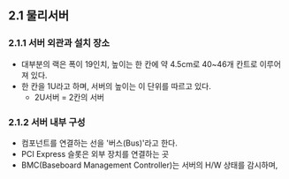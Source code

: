 ## 2.1 물리서버
### 2.1.1 서버 외관과 설치 장소
- 대부분의 랙은 폭이 19인치, 높이는 한 칸에 약 4.5cm로 40~46개 칸트로 이루어져 있다.
- 한 칸을 1U라고 하며, 서버의 높이는 이 단위를 따르고 있다.
	- 2U서버 = 2칸의 서버

### 2.1.2 서버 내부 구성
- 컴포넌트를 연결하는 선을 '버스(Bus)'라고 한다.
- PCI Express 슬롯은 외부 장치를 연결하는 곳
- BMC(Baseboard Management Controller)는 서버의 H/W 상태를 감시하며,